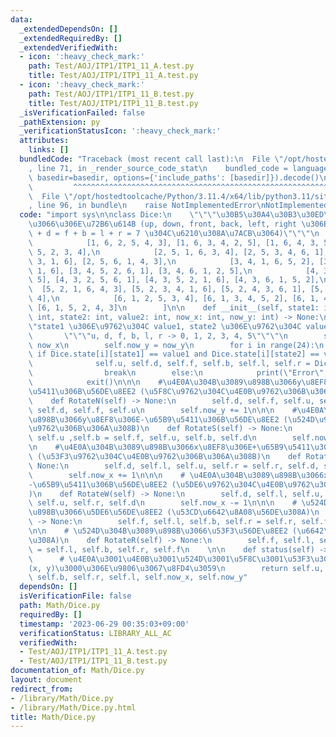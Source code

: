 ```yaml
---
data:
  _extendedDependsOn: []
  _extendedRequiredBy: []
  _extendedVerifiedWith:
  - icon: ':heavy_check_mark:'
    path: Test/AOJ/ITP1/ITP1_11_A.test.py
    title: Test/AOJ/ITP1/ITP1_11_A.test.py
  - icon: ':heavy_check_mark:'
    path: Test/AOJ/ITP1/ITP1_11_B.test.py
    title: Test/AOJ/ITP1/ITP1_11_B.test.py
  _isVerificationFailed: false
  _pathExtension: py
  _verificationStatusIcon: ':heavy_check_mark:'
  attributes:
    links: []
  bundledCode: "Traceback (most recent call last):\n  File \"/opt/hostedtoolcache/Python/3.11.4/x64/lib/python3.11/site-packages/onlinejudge_verify/documentation/build.py\"\
    , line 71, in _render_source_code_stat\n    bundled_code = language.bundle(stat.path,\
    \ basedir=basedir, options={'include_paths': [basedir]}).decode()\n          \
    \         ^^^^^^^^^^^^^^^^^^^^^^^^^^^^^^^^^^^^^^^^^^^^^^^^^^^^^^^^^^^^^^^^^^^^^^^^^^^^^^^^^\n\
    \  File \"/opt/hostedtoolcache/Python/3.11.4/x64/lib/python3.11/site-packages/onlinejudge_verify/languages/python.py\"\
    , line 96, in bundle\n    raise NotImplementedError\nNotImplementedError\n"
  code: "import sys\n\nclass Dice:\n    \"\"\"\u30B5\u30A4\u30B3\u30ED\u306E\u5168\
    \u3066\u306E\u72B6\u614B (up, down, front, back, left, right \u306E\u9806) (u\
    \ + d = f + b = l + r = 7 \u304C\u6210\u308A\u7ACB\u3064)\"\"\"\n    state = [\n\
    \            [1, 6, 2, 5, 4, 3], [1, 6, 3, 4, 2, 5], [1, 6, 4, 3, 5, 2], [1, 6,\
    \ 5, 2, 3, 4],\n            [2, 5, 1, 6, 3, 4], [2, 5, 3, 4, 6, 1], [2, 5, 4,\
    \ 3, 1, 6], [2, 5, 6, 1, 4, 3],\n            [3, 4, 1, 6, 5, 2], [3, 4, 2, 5,\
    \ 1, 6], [3, 4, 5, 2, 6, 1], [3, 4, 6, 1, 2, 5],\n            [4, 3, 1, 6, 2,\
    \ 5], [4, 3, 2, 5, 6, 1], [4, 3, 5, 2, 1, 6], [4, 3, 6, 1, 5, 2],\n          \
    \  [5, 2, 1, 6, 4, 3], [5, 2, 3, 4, 1, 6], [5, 2, 4, 3, 6, 1], [5, 2, 6, 1, 3,\
    \ 4],\n            [6, 1, 2, 5, 3, 4], [6, 1, 3, 4, 5, 2], [6, 1, 4, 3, 2, 5],\
    \ [6, 1, 5, 2, 4, 3]\n        ]\n\n    def __init__(self, state1: int, value1:\
    \ int, state2: int, value2: int, now_x: int, now_y: int) -> None:\n        \"\"\
    \"state1 \u306E\u9762\u304C value1, state2 \u306E\u9762\u304C value2\"\"\"\n \
    \       \"\"\"u, d, f, b, l, r -> 0, 1, 2, 3, 4, 5\"\"\"\n        self.now_x =\
    \ now_x\n        self.now_y = now_y\n        for i in range(24):\n           \
    \ if Dice.state[i][state1] == value1 and Dice.state[i][state2] == value2:\n  \
    \              self.u, self.d, self.f, self.b, self.l, self.r = Dice.state[i]\n\
    \                break\n        else:\n            print(\"Error\", file=sys.stderr)\n\
    \            exit()\n\n\n    #\u4E0A\u304B\u3089\u898B\u3066y\u8EF8\u306E+\u65B9\
    \u5411\u306B\u56DE\u8EE2 (\u5F8C\u9762\u304C\u4E0B\u9762\u306B\u306A\u308B)\n\
    \    def RotateN(self) -> None:\n        self.d, self.f, self.u, self.b = self.b,\
    \ self.d, self.f, self.u\n        self.now_y += 1\n\n\n    #\u4E0A\u304B\u3089\
    \u898B\u3066y\u8EF8\u306E-\u65B9\u5411\u306B\u56DE\u8EE2 (\u524D\u9762\u304C\u4E0B\
    \u9762\u306B\u306A\u308B)\n    def RotateS(self) -> None:\n        self.d, self.f,\
    \ self.u ,self.b = self.f, self.u, self.b, self.d\n        self.now_y -= 1\n\n\
    \n    #\u4E0A\u304B\u3089\u898B\u3066x\u8EF8\u306E+\u65B9\u5411\u306B\u56DE\u8EE2\
    \ (\u53F3\u9762\u304C\u4E0B\u9762\u306B\u306A\u308B)\n    def RotateE(self) ->\
    \ None:\n        self.d, self.l, self.u, self.r = self.r, self.d, self.l, self.u\n\
    \        self.now_x += 1\n\n\n    # \u4E0A\u304B\u3089\u898B\u3066x\u8EF8\u306E\
    -\u65B9\u5411\u306B\u56DE\u8EE2 (\u5DE6\u9762\u304C\u4E0B\u9762\u306B\u306A\u308B\
    )\n    def RotateW(self) -> None:\n        self.d, self.l, self.u, self.r = self.l,\
    \ self.u, self.r, self.d\n        self.now_x -= 1\n\n\n    # \u524D\u304B\u3089\
    \u898B\u3066\u5DE6\u56DE\u8EE2 (\u53CD\u6642\u8A08\u56DE\u308A)\n    def RotateL(self)\
    \ -> None:\n        self.f, self.l, self.b, self.r = self.r, self.f, self.l, self.b\n\
    \n\n    # \u524D\u304B\u3089\u898B\u3066\u53F3\u56DE\u8EE2 (\u6642\u8A08\u56DE\
    \u308A)\n    def RotateR(self) -> None:\n        self.f, self.l, self.b, self.r\
    \ = self.l, self.b, self.r, self.f\n    \n\n    def status(self) -> None:\n  \
    \      # \u4E0A\u3001\u4E0B\u3001\u524D\u3001\u5F8C\u3001\u53F3\u3001\u5DE6\u3001\
    (x, y)\u3000\u306E\u9806\u3067\u8FD4\u3059\n        return self.u, self.d, self.f,\
    \ self.b, self.r, self.l, self.now_x, self.now_y"
  dependsOn: []
  isVerificationFile: false
  path: Math/Dice.py
  requiredBy: []
  timestamp: '2023-06-29 00:35:03+09:00'
  verificationStatus: LIBRARY_ALL_AC
  verifiedWith:
  - Test/AOJ/ITP1/ITP1_11_A.test.py
  - Test/AOJ/ITP1/ITP1_11_B.test.py
documentation_of: Math/Dice.py
layout: document
redirect_from:
- /library/Math/Dice.py
- /library/Math/Dice.py.html
title: Math/Dice.py
---
```


